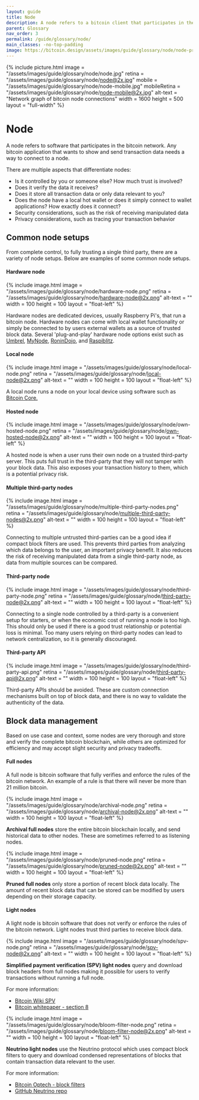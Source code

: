```yaml
---
layout: guide
title: Node
description: A node refers to a bitcoin client that participates in the bitcoin network.
parent: Glossary
nav_order: 3
permalink: /guide/glossary/node/
main_classes: -no-top-padding
image: https://bitcoin.design/assets/images/guide/glossary/node/node-preview.jpg
---
```


{% include picture.html
   image = "/assets/images/guide/glossary/node/node.jpg"
   retina = "/assets/images/guide/glossary/node/node@2x.jpg"
   mobile = "/assets/images/guide/glossary/node/node-mobile.jpg"
   mobileRetina = "/assets/images/guide/glossary/node/node-mobile@2x.jpg"
   alt-text = "Network graph of bitcoin node connections"
   width = 1600
   height = 500
   layout = "full-width"
%}

# Node

A node refers to software that participates in the bitcoin network. Any bitcoin application that wants to show and send transaction data needs a way to connect to a node.

There are multiple aspects that differentiate nodes:
- Is it controlled by you or someone else? How much trust is involved?
- Does it verify the data it receives?
- Does it store all transaction data or only data relevant to you?
- Does the node have a local hot wallet or does it simply connect to wallet applications? How exactly does it connect?
- Security considerations, such as the risk of receiving manipulated data
- Privacy considerations, such as tracing your transaction behavior

## Common node setups

From complete control, to fully trusting a single third party, there are a variety of node setups. Below are examples of some common node setups.

#### Hardware node

<div class="center" markdown="1">

{% include image.html
   image = "/assets/images/guide/glossary/node/hardware-node.png"
   retina = "/assets/images/guide/glossary/node/hardware-node@2x.png"
   alt-text = ""
   width = 100
   height = 100
   layout = "float-left"
%}

Hardware nodes are dedicated devices, usually Raspberry Pi's, that run a bitcoin node. Hardware nodes can come with local wallet functionality or simply be connected to by users external wallets as a source of trusted block data. Several 'plug-and-play' hardware node options exist such as [Umbrel](https://getumbrel.com/), [MyNode](https://mynodebtc.com/), [RoninDojo](https://ronindojo.io/), and [Raspiblitz](https://raspiblitz.org/).

</div>

#### Local node

<div class="center" markdown="1">

{% include image.html
   image = "/assets/images/guide/glossary/node/local-node.png"
   retina = "/assets/images/guide/glossary/node/local-node@2x.png"
   alt-text = ""
   width = 100
   height = 100
   layout = "float-left"
%}

A local node runs a node on your local device using software such as [Bitcoin Core.](https://bitcoincore.org/)

</div>

#### Hosted node

<div class="center" markdown="1">

{% include image.html
   image = "/assets/images/guide/glossary/node/own-hosted-node.png"
   retina = "/assets/images/guide/glossary/node/own-hosted-node@2x.png"
   alt-text = ""
   width = 100
   height = 100
   layout = "float-left"
%}

A hosted node is when a user runs their own node on a trusted third-party server. This puts full trust in the third-party that they will not tamper with your block data. This also exposes your transaction history to them, which is a potential privacy risk.

</div>

#### Multiple third-party nodes

<div class="center" markdown="1">

{% include image.html
   image = "/assets/images/guide/glossary/node/multiple-third-party-nodes.png"
   retina = "/assets/images/guide/glossary/node/multiple-third-party-nodes@2x.png"
   alt-text = ""
   width = 100
   height = 100
   layout = "float-left"
%}

Connecting to multiple untrusted third-parties can be a good idea if compact block filters are used. This prevents third parties from analyzing which data belongs to the user, an important privacy benefit. It also reduces the risk of receiving manipulated data from a single third-party node, as data from multiple sources can be compared.

</div>

#### Third-party node

<div class="center" markdown="1">

{% include image.html
   image = "/assets/images/guide/glossary/node/third-party-node.png"
   retina = "/assets/images/guide/glossary/node/third-party-node@2x.png"
   alt-text = ""
   width = 100
   height = 100
   layout = "float-left"
%}

Connecting to a single node controlled by a third-party is a convenient setup for starters, or when the economic cost of running a node is too high. This should only be used if there is a good trust relationship or potential loss is minimal. Too many users relying on third-party nodes can lead to network centralization, so it is generally discouraged.

</div>

#### Third-party API

<div class="center" markdown="1">

{% include image.html
   image = "/assets/images/guide/glossary/node/third-party-api.png"
   retina = "/assets/images/guide/glossary/node/third-party-api@2x.png"
   alt-text = ""
   width = 100
   height = 100
   layout = "float-left"
%}

Third-party APIs should be avoided. These are custom connection mechanisms built on top of block data, and there is no way to validate the authenticity of the data.

</div>

## Block data management

Based on use case and context, some nodes are very thorough and store and verify the complete bitcoin blockchain, while others are optimized for efficiency and may accept slight security and privacy tradeoffs.

#### Full nodes

A full node is bitcoin software that fully verifies and enforce the rules of the bitcoin network. An example of a rule is that there will never be more than 21 million bitcoin.

<div class="center" markdown="1">

{% include image.html
   image = "/assets/images/guide/glossary/node/archival-node.png"
   retina = "/assets/images/guide/glossary/node/archival-node@2x.png"
   alt-text = ""
   width = 100
   height = 100
   layout = "float-left"
%}

**Archival full nodes** store the entire bitcoin blockchain locally, and send historical data to other nodes. These are sometimes referred to as listening nodes.

</div>

<div class="center" markdown="1">

{% include image.html
   image = "/assets/images/guide/glossary/node/pruned-node.png"
   retina = "/assets/images/guide/glossary/node/pruned-node@2x.png"
   alt-text = ""
   width = 100
   height = 100
   layout = "float-left"
%}

**Pruned full nodes** only store a portion of recent block data locally. The amount of recent block data that can be stored can be modified by users depending on their storage capacity.

</div>

#### Light nodes

A light node is bitcoin software that does not verify or enforce the rules of the bitcoin network. Light nodes trust third parties to receive block data.

<div class="center" markdown="1">

{% include image.html
   image = "/assets/images/guide/glossary/node/spv-node.png"
   retina = "/assets/images/guide/glossary/node/spv-node@2x.png"
   alt-text = ""
   width = 100
   height = 100
   layout = "float-left"
%}

**Simplified payment verification (SPV) light nodes** query and download block headers from full nodes making it possible for users to verify transactions without running a full node.

For more information:

   - [Bitcoin Wiki SPV](https://en.bitcoinwiki.org/wiki/Simplified_Payment_Verification)
   - [Bitcoin whitepaper - section 8](https://bitcoin.org/bitcoin.pdf)

</div>

<div class="center" markdown="1">

{% include image.html
   image = "/assets/images/guide/glossary/node/bloom-filter-node.png"
   retina = "/assets/images/guide/glossary/node/bloom-filter-node@2x.png"
   alt-text = ""
   width = 100
   height = 100
   layout = "float-left"
%}

**Neutrino light nodes** use the Neutrino protocol which uses compact block filters to query and download condensed representations of blocks that contain transaction data relevant to the user.

For more information:
   - [Bitcoin Optech - block filters](https://bitcoinops.org/en/topics/compact-block-filters/)
   - [GitHub Neutrino repo](https://github.com/lightninglabs/neutrino)

</div>
